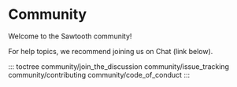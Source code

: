 # Community

Welcome to the Sawtooth community!

For help topics, we recommend joining us on Chat (link below).

::: toctree
community/join_the_discussion community/issue_tracking
community/contributing community/code_of_conduct
:::

<!--
  Licensed under Creative Commons Attribution 4.0 International License
  https://creativecommons.org/licenses/by/4.0/
-->
